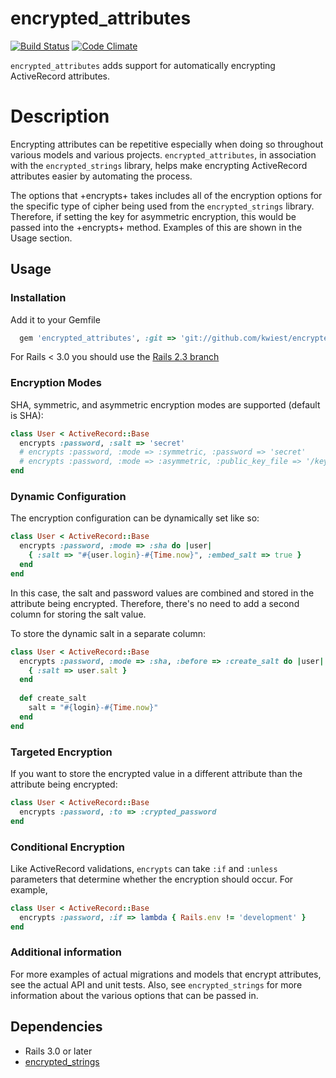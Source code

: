 # encrypted_attributes

[![Build Status](https://travis-ci.org/kwiest/encrypted_attributes.png?branch=master)](https://travis-ci.org/kwiest/encrypted_attributes)
[![Code Climate](https://codeclimate.com/github/kwiest/encrypted_attributes.png)](https://codeclimate.com/github/kwiest/encrypted_attributes)

`encrypted_attributes` adds support for automatically encrypting ActiveRecord
attributes.

# Description

Encrypting attributes can be repetitive especially when doing so throughout
various models and various projects.  `encrypted_attributes`, in association
with the `encrypted_strings` library, helps make encrypting ActiveRecord
attributes easier by automating the process.

The options that +encrypts+ takes includes all of the encryption options for
the specific type of cipher being used from the `encrypted_strings` library.
Therefore, if setting the key for asymmetric encryption, this would be passed
into the +encrypts+ method.  Examples of this are shown in the Usage section.

## Usage

### Installation

Add it to your Gemfile

```ruby
  gem 'encrypted_attributes', :git => 'git://github.com/kwiest/encrypted_attributes'
```

For Rails < 3.0 you should use the [Rails 2.3 branch](https://github.com/kwiest/encrypted_attributes/tree/rails-2-3)

### Encryption Modes

SHA, symmetric, and asymmetric encryption modes are supported (default is SHA):

```ruby
class User < ActiveRecord::Base
  encrypts :password, :salt => 'secret'
  # encrypts :password, :mode => :symmetric, :password => 'secret'
  # encrypts :password, :mode => :asymmetric, :public_key_file => '/keys/public', :private_key_file => '/keys/private'
end
```

### Dynamic Configuration

The encryption configuration can be dynamically set like so:

```ruby
class User < ActiveRecord::Base
  encrypts :password, :mode => :sha do |user|
    { :salt => "#{user.login}-#{Time.now}", :embed_salt => true }
  end
end
```

In this case, the salt and password values are combined and stored in the
attribute being encrypted.  Therefore, there's no need to add a second column
for storing the salt value.

To store the dynamic salt in a separate column:

```ruby
class User < ActiveRecord::Base
  encrypts :password, :mode => :sha, :before => :create_salt do |user|
    { :salt => user.salt }
  end
  
  def create_salt
    salt = "#{login}-#{Time.now}"
  end
end
```

### Targeted Encryption

If you want to store the encrypted value in a different attribute than the
attribute being encrypted:

```ruby
class User < ActiveRecord::Base
  encrypts :password, :to => :crypted_password
end
```

### Conditional Encryption

Like ActiveRecord validations, `encrypts` can take `:if` and `:unless`
parameters that determine whether the encryption should occur.  For example,

```ruby
class User < ActiveRecord::Base
  encrypts :password, :if => lambda { Rails.env != 'development' }
end
```

### Additional information

For more examples of actual migrations and models that encrypt attributes,
see the actual API and unit tests.  Also, see `encrypted_strings` for more
information about the various options that can be passed in.

## Dependencies

* Rails 3.0 or later
* [encrypted_strings](http://github.com/pluginaweek/encrypted_strings)
